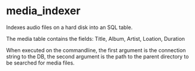 # media_indexer
Indexes audio files on a hard disk into an SQL table. 

The media table contains the fields:
Title, Album, Artist, Loation, Duration

When executed on the commandline, the first argument is the connection string to the DB, the second argument is the path to the parent directory to be searched for media files. 
